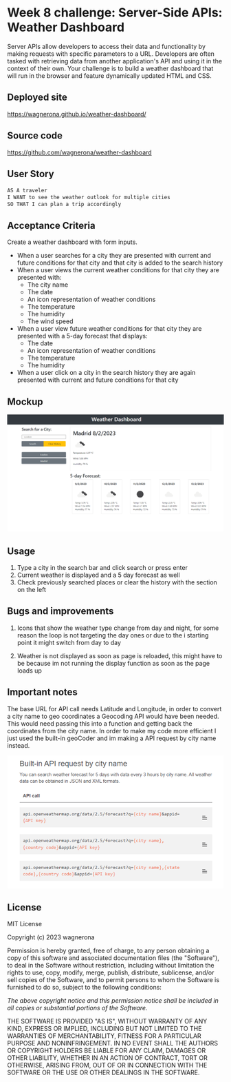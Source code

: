 # Week 8 challenge: Server-Side APIs: Weather Dashboard

Server APIs allow developers to access their data and functionality by making requests with specific parameters to a URL. Developers are often tasked with retrieving data from another application's API and using it in the context of their own. Your challenge is to build a weather dashboard that will run in the browser and feature dynamically updated HTML and CSS.

## Deployed site

https://wagnerona.github.io/weather-dashboard/

## Source code

https://github.com/wagnerona/weather-dashboard

## User Story

```text
AS A traveler
I WANT to see the weather outlook for multiple cities
SO THAT I can plan a trip accordingly
```

## Acceptance Criteria

Create a weather dashboard with form inputs.

- When a user searches for a city they are presented with current and future conditions for that city and that city is added to the search history
- When a user views the current weather conditions for that city they are presented with:
  - The city name
  - The date
  - An icon representation of weather conditions
  - The temperature
  - The humidity
  - The wind speed
- When a user view future weather conditions for that city they are presented with a 5-day forecast that displays:
  - The date
  - An icon representation of weather conditions
  - The temperature
  - The humidity
- When a user click on a city in the search history they are again presented with current and future conditions for that city

## Mockup

<img src = "assets/Images/Usage.png">

## Usage

1.  Type a city in the search bar and click search or press enter
2. Current weather is displayed and a 5 day forecast as well
3. Check previously searched places or clear the history with the section on the left

## Bugs and improvements
 1. Icons that show the weather type change from day and night, for some reason the loop is not targeting the day ones or due to the i starting point it might switch from day to day 

 2. Weather is not displayed as soon as page is reloaded, this might have to be because im not running the display function as soon as the page loads up


## Important notes

The base URL for API call needs Latitude and Longitude, in order to convert a city name to geo coordinates a Geocoding API would have been needed. This would need passing this into a function and getting back the coordinates from the city name. In order to make my code more efficient I just used the built-in geoCoder and im making a API request by city name instead.

<img src = "assets/Images/built-in-geo-coder.png">

## License

MIT License

Copyright (c) 2023 wagnerona

Permission is hereby granted, free of charge, to any person obtaining a copy
of this software and associated documentation files (the "Software"), to deal
in the Software without restriction, including without limitation the rights
to use, copy, modify, merge, publish, distribute, sublicense, and/or sell
copies of the Software, and to permit persons to whom the Software is
furnished to do so, subject to the following conditions:

_The above copyright notice and this permission notice shall be included in all
copies or substantial portions of the Software._

THE SOFTWARE IS PROVIDED "AS IS", WITHOUT WARRANTY OF ANY KIND, EXPRESS OR
IMPLIED, INCLUDING BUT NOT LIMITED TO THE WARRANTIES OF MERCHANTABILITY,
FITNESS FOR A PARTICULAR PURPOSE AND NONINFRINGEMENT. IN NO EVENT SHALL THE
AUTHORS OR COPYRIGHT HOLDERS BE LIABLE FOR ANY CLAIM, DAMAGES OR OTHER
LIABILITY, WHETHER IN AN ACTION OF CONTRACT, TORT OR OTHERWISE, ARISING FROM,
OUT OF OR IN CONNECTION WITH THE SOFTWARE OR THE USE OR OTHER DEALINGS IN THE
SOFTWARE.

